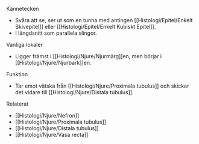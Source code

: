 Kännetecken
- Svåra att se, ser ut som en tunna med antingen [[Histologi/Epitel/Enkelt Skivepitel]] eller [[Histologi/Epitel/Enkelt Kubiskt Epitel]].
- I längdsnitt som parallela slingor.

Vanliga lokaler
- Ligger främst i [[Histologi/Njure/Njurmärg]]en, men börjar i [[Histologi/Njure/Njurbark]]en.

Funktion
- Tar emot vätska från [[Histologi/Njure/Proximala tubulus]] och skickar det vidare till [[Histologi/Njure/Distala tubulus]].

Relaterat
- [[Histologi/Njure/Nefron]]
- [[Histologi/Njure/Proximala tubulus]]
- [[Histologi/Njure/Distala tubulus]]
- [[Histologi/Njure/Vasa recta]]

